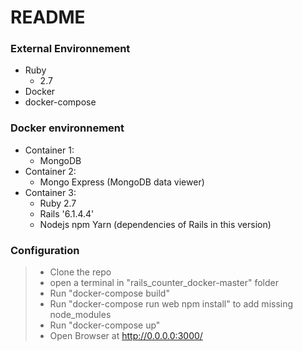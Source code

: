 # README

### External Environnement
* Ruby
   - 2.7
* Docker
* docker-compose  

### Docker environnement
 
* Container 1:
    - MongoDB
* Container 2:
    - Mongo Express (MongoDB data viewer)
* Container 3:
    - Ruby 2.7
    - Rails '6.1.4.4'
    - Nodejs npm Yarn (dependencies of Rails in this version)


### Configuration
  
  >- Clone the repo
  >- open a terminal in "rails_counter_docker-master" folder
  >- Run "docker-compose build"
  >- Run "docker-compose run web npm install" to add missing node_modules 
  >- Run "docker-compose up"
  >- Open Browser at http://0.0.0.0:3000/
